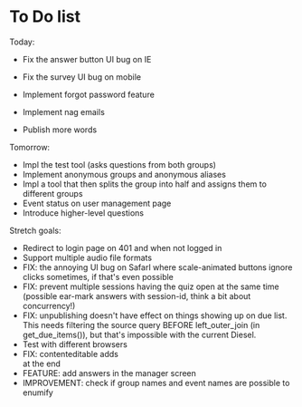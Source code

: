# To Do list

Today:

- Fix the answer button UI bug on IE
- Fix the survey UI bug on mobile


- Implement forgot password feature
- Implement nag emails

- Publish more words


Tomorrow:
- Impl the test tool (asks questions from both groups)
- Implement anonymous groups and anonymous aliases
- Impl a tool that then splits the group into half and assigns them to different groups
- Event status on user management page
- Introduce higher-level questions




Stretch goals:
- Redirect to login page on 401 and when not logged in
- Support multiple audio file formats
- FIX: the annoying UI bug on SafarI where scale-animated buttons ignore clicks sometimes, if that's even possible
- FIX: prevent multiple sessions having the quiz open at the same time (possible ear-mark answers with session-id, think a bit about concurrency!)
- FIX: unpublishing doesn't have effect on things showing up on due list. This needs filtering the source query BEFORE left_outer_join (in get_due_items()), but that's impossible with the current Diesel.
- Test with different browsers
- FIX: contenteditable adds <br> at the end
- FEATURE: add answers in the manager screen
- IMPROVEMENT: check if group names and event names are possible to enumify
